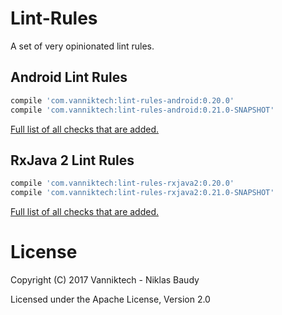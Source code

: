 Lint-Rules
==========

A set of very opinionated lint rules.

## Android Lint Rules

```groovy
compile 'com.vanniktech:lint-rules-android:0.20.0'
compile 'com.vanniktech:lint-rules-android:0.21.0-SNAPSHOT'
```

[Full list of all checks that are added.](lint-rules-android.md)

## RxJava 2 Lint Rules

```groovy
compile 'com.vanniktech:lint-rules-rxjava2:0.20.0'
compile 'com.vanniktech:lint-rules-rxjava2:0.21.0-SNAPSHOT'
```

[Full list of all checks that are added.](lint-rules-rxjava2.md)

# License

Copyright (C) 2017 Vanniktech - Niklas Baudy

Licensed under the Apache License, Version 2.0
